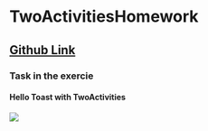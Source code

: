 # TwoActivitiesHomework #

## [Github Link](https://github.com/gauravkharel/TwoActivitiesHomework.git) ##

### Task in the exercie ##

#### Hello Toast with TwoActivities ####



![](TAHomework.gif)
